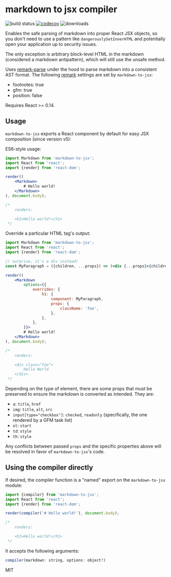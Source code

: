 # markdown to jsx compiler

![build status](https://api.travis-ci.org/yaycmyk/markdown-to-jsx.svg) [![codecov](https://codecov.io/gh/yaycmyk/markdown-to-jsx/branch/master/graph/badge.svg)](https://codecov.io/gh/yaycmyk/markdown-to-jsx) ![downloads](https://img.shields.io/npm/dm/markdown-to-jsx.svg)

Enables the safe parsing of markdown into proper React JSX objects, so you don't need to use a pattern like `dangerouslySetInnerHTML` and potentially open your application up to security issues.

The only exception is arbitrary block-level HTML in the markdown (considered a markdown antipattern), which will still use the unsafe method.

Uses [remark-parse](https://github.com/wooorm/remark-parse) under the hood to parse markdown into a consistent AST format. The following [remark](https://github.com/wooorm/remark) settings are set by `markdown-to-jsx`:

- footnotes: true
- gfm: true
- position: false

Requires React >= 0.14.

## Usage

`markdown-to-jsx` exports a React component by default for easy JSX composition (since version v5):

ES6-style usage:

```jsx
import Markdown from 'markdown-to-jsx';
import React from 'react';
import {render} from 'react-dom';

render((
    <Markdown>
        # Hello world!
    </Markdown>
), document.body);

/*
    renders:

    <h1>Hello world!</h1>
 */
```

Override a particular HTML tag's output:

```jsx
import Markdown from 'markdown-to-jsx';
import React from 'react';
import {render} from 'react-dom';

// surprise, it's a div instead!
const MyParagraph = ({children, ...props}) => (<div {...props}>{children}</div>);

render((
    <Markdown
        options={{
            overrides: {
                h1: {
                    component: MyParagraph,
                    props: {
                        className: 'foo',
                    },
                },
            },
        }}>
        # Hello world!
    </Markdown>
), document.body);

/*
    renders:

    <div class="foo">
        Hello World
    </div>
 */
```

Depending on the type of element, there are some props that must be preserved to ensure the markdown is converted as intended. They are:

- `a`: `title`, `href`
- `img`: `title`, `alt`, `src`
- `input[type="checkbox"]`: `checked`, `readonly` (specifically, the one rendered by a GFM task list)
- `ol`: `start`
- `td`: `style`
- `th`: `style`

Any conflicts between passed `props` and the specific properties above will be resolved in favor of `markdown-to-jsx`'s code.

## Using the compiler directly

If desired, the compiler function is a "named" export on the `markdown-to-jsx` module:

```jsx
import {compiler} from 'markdown-to-jsx';
import React from 'react';
import {render} from 'react-dom';

render(compiler('# Hello world!'), document.body);

/*
    renders:

    <h1>Hello world!</h1>
 */
```

It accepts the following arguments:

```js
compiler(markdown: string, options: object?)
```

MIT
